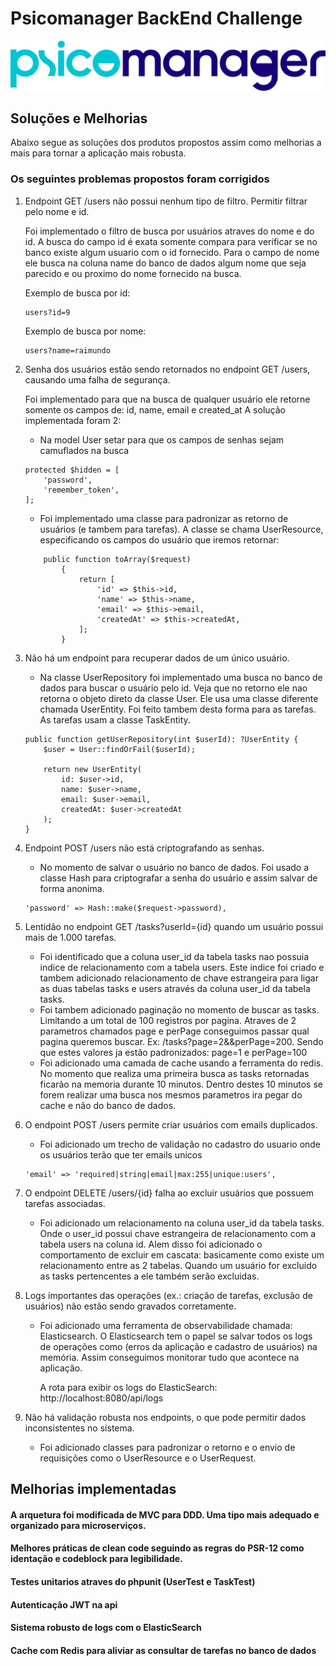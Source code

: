 # Psicomanager BackEnd Challenge

![Psicomanager](/logo_psicomanager.png)

## Soluções e Melhorias

Abaixo segue as soluções dos produtos propostos assim como melhorias a mais para tornar a aplicação mais robusta.

### Os seguintes problemas propostos foram corrigidos

1. Endpoint GET /users não possui nenhum tipo de filtro. Permitir filtrar pelo nome e id.

    Foi implementado o filtro de busca por usuários atraves do nome e do id.
    A busca do campo id é exata somente compara para verificar se no banco existe algum usuario com o id fornecido.
    Para o campo de nome ele busca na coluna name do banco de dados algum nome que seja parecido e ou proximo do nome fornecido na busca.

    Exemplo de busca por id:

    ```
    users?id=9
    ```

    Exemplo de busca por nome:

    ```
    users?name=raimundo
    ```

2. Senha dos usuários estão sendo retornados no endpoint GET /users, causando uma falha de
segurança.

    Foi implementado para que na busca de qualquer usuário ele retorne somente os campos de:
        id, name, email e created_at
    A solução implementada foram 2:

    - Na model User setar para que os campos de senhas sejam camuflados na busca

    ```
    protected $hidden = [
        'password',
        'remember_token',
    ];
    ```

    - Foi implementado uma classe para padronizar as retorno de usuários (e tambem para tarefas).
      A classe se chama UserResource, especificando os campos do usuário que iremos retornar:

    ```
        public function toArray($request)
            {
                return [
                    'id' => $this->id,
                    'name' => $this->name,
                    'email' => $this->email,
                    'createdAt' => $this->createdAt,
                ];
            }
    ```

3. Não há um endpoint para recuperar dados de um único usuário.

    - Na classe UserRepository foi implementado uma busca no banco de dados para buscar o usuário pelo id.
      Veja que no retorno ele nao retorna o objeto direto da classe User. Ele usa uma classe diferente chamada UserEntity.
      Foi feito tambem desta forma para as tarefas. As tarefas usam a classe TaskEntity.

    ```
    public function getUserRepository(int $userId): ?UserEntity {
        $user = User::findOrFail($userId);

        return new UserEntity(
            id: $user->id,
            name: $user->name,
            email: $user->email,
            createdAt: $user->createdAt
        );
    }
    ```

4. Endpoint POST /users não está criptografando as senhas.

    - No momento de salvar o usuário no banco de dados. Foi usado a classe Hash para criptografar a senha do usuário
      e assim salvar de forma anonima.

    ```
    'password' => Hash::make($request->password),
    ```

5. Lentidão no endpoint GET /tasks?userId={id} quando um usuário possui mais de
1.000 tarefas.

    - Foi identificado que a coluna user_id da tabela tasks nao possuia indice de relacionamento com a tabela users.
      Este indice foi criado e tambem adicionado relacionamento de chave estrangeira para ligar as duas tabelas tasks e users
      através da coluna user_id da tabela tasks.
    - Foi tambem adicionado paginação no momento de buscar as tasks. Limitando a um total de 100 registros por pagina.
      Atraves de 2 parametros chamados page e perPage conseguimos passar qual pagina queremos buscar.
      Ex: /tasks?page=2&&perPage=200. Sendo que estes valores ja estão padronizados: page=1 e perPage=100
    - Foi adicionado uma camada de cache usando a ferramenta do redis.
      No momento que realiza uma primeira busca as tasks retornadas ficarão na memoria durante 10 minutos.
      Dentro destes 10 minutos se forem realizar uma busca nos mesmos parametros ira pegar do cache e não do banco de dados.

6. O endpoint POST /users permite criar usuários com emails duplicados.

    - Foi adicionado um trecho de validação no cadastro do usuario onde os usuários terão que ter emails unicos
    ```
    'email' => 'required|string|email|max:255|unique:users',
    ```

7. O endpoint DELETE /users/{id} falha ao excluir usuários que possuem tarefas
associadas.

    - Foi adicionado um relacionamento na coluna user_id da tabela tasks. Onde o user_id possui chave estrangeira
      de relacionamento com a tabela users na coluna id. Alem disso foi adicionado o comportamento de excluir em cascata:
      basicamente como existe um relacionamento entre as 2 tabelas. Quando um usuário for excluido as tasks pertencentes
      a ele também serão excluidas.

8. Logs importantes das operações (ex.: criação de tarefas, exclusão de usuários) não estão
sendo gravados corretamente.

    - Foi adicionado uma ferramenta de observabilidade chamada: Elasticsearch.
      O Elasticsearch tem o papel se salvar todos os logs de operações como (erros da aplicação e cadastro de usuários)
      na memória. Assim conseguimos monitorar tudo que acontece na aplicação.

      A rota para exibir os logs do ElasticSearch: http://localhost:8080/api/logs

9. Não há validação robusta nos endpoints, o que pode permitir dados inconsistentes no
sistema.

    - Foi adicionado classes para padronizar o retorno e o envio de requisições como o UserResource e o UserRequest.

## Melhorias implementadas

#### A arquetura foi modificada de MVC para DDD. Uma tipo mais adequado e organizado para microserviços.

#### Melhores práticas de clean code seguindo as regras do PSR-12 como identação e codeblock para legibilidade.

#### Testes unitarios atraves do phpunit (UserTest e TaskTest)

#### Autenticação JWT na api

#### Sistema robusto de logs com o ElasticSearch

#### Cache com Redis para aliviar as consultar de tarefas no banco de dados
